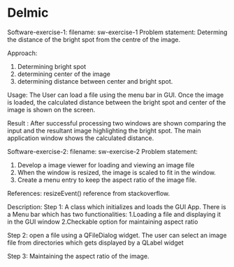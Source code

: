 # Delmic

Software-exercise-1:
filename: sw-exercise-1
Problem statement:
Determing the distance of the bright spot from the centre of the image.

Approach:
1. Determining bright spot
2. determining center of the image
3. determining distance between center and bright spot.

Usage: The User can load a file using the menu bar in GUI. Once the image is loaded, the calculated distance between the bright spot and center of the image is shown on the screen.

Result : 
After successful processing two windows are shown comparing the input and the resultant image highlighting the bright spot.
The main application window shows the calculated distance.


Software-exercise-2:
filename: sw-exercise-2
Problem statement:
1. Develop a image viewer for loading and viewing an image file
2. When the window is resized, the image is scaled to fit in the window.
3. Create a menu entry to keep the aspect ratio of the image file.

References:
resizeEvent() reference from stackoverflow.

Description:
Step 1: A class which initializes and loads the GUI App. 
There is a Menu bar which has two functionalities:
	1.Loading a file and displaying it in the GUI window
	2.Checkable option for maintaining aspect ratio

Step 2: open a file using a QFileDialog widget. The user can select an image file from directories
which gets displayed by a QLabel widget

Step 3: Maintaining the aspect ratio of the image.
